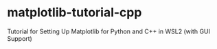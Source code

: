 # matplotlib-tutorial-cpp
Tutorial for Setting Up Matplotlib for Python and C++ in WSL2 (with GUI Support)
